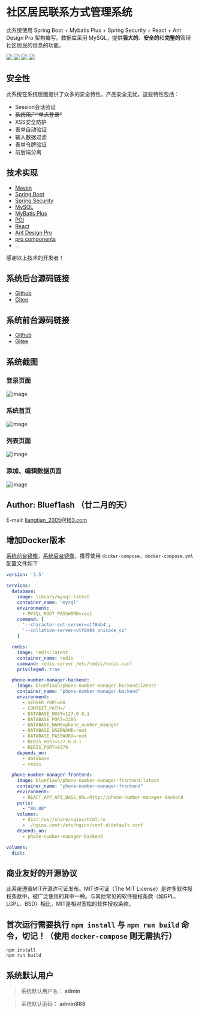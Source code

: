 # 社区居民联系方式管理系统

此系统使用 Spring Boot + Mybatis Plus + Spring Security + React + Ant Design Pro 架构编写。数据库采用 MySQL，提供**强大的**、**安全的**和**完整的**管理社区居民的信息的功能。

![](https://img.shields.io/badge/license-MIT-green) ![](https://camo.githubusercontent.com/200800486bf56a3f00be17fd8b81711349ee51cebf9c6e7ff2f67aac3ceb4e62/68747470733a2f2f62616467656e2e6e65742f62616467652f69636f6e2f416e7425323044657369676e3f69636f6e3d68747470733a2f2f67772e616c697061796f626a656374732e636f6d2f7a6f732f616e7466696e63646e2f507034575067564442332f4b4470677667754d704766716148506a6963524b2e737667266c6162656c) ![](https://camo.githubusercontent.com/a4e9a25db34208ff56c51c597f3148f926bf0b16b6eaf135944f25e907eed878/68747470733a2f2f696d672e736869656c64732e696f2f62616467652f6275696c64253230776974682d756d692d3032386665342e7376673f7374796c653d666c61742d737175617265) ![](https://img.shields.io/badge/Redis-5.0+-yellow.svg)

## 安全性

此系统在系统层面提供了众多的安全特性，产品安全无忧。这些特性包括：

- Session会话验证
- ~~系统用户“单点登录”~~
- XSS安全防护
- 表单自动验证
- 输入数据过滤
- 表单令牌验证
- 前后端分离

## 技术实现

- [Maven](https://maven.apache.org)
- [Spring Boot](https://spring.io/projects/spring-boot)
- [Spring Security](https://spring.io/projects/spring-security)
- [MySQL](https://www.mysql.com)
- [MyBatis Plus](https://baomidou.com)
- [POI](https://poi.apache.org)
- [React](https://github.com/facebook/react)
- [Ant Design Pro](https://pro.ant.design)
- [pro components](https://github.com/ant-design/pro-components)
- ...

感谢以上技术的开发者！

## 系统后台源码链接

- [Github](https://github.com/bluef1ash/phone-number-manager/tree/main/backend)
- [Gitee](https://gitee.com/bluef1ash/phone-number-manager/tree/main/backend)

## 系统前台源码链接

- [Github](https://github.com/bluef1ash/phone-number-manager/tree/main/frontend)
- [Gitee](https://gitee.com/bluef1ash/phone-number-manager/tree/main/frontend)

## 系统截图

### 登录页面

![image](https://github.com/bluef1ash/phone-number-manager/raw/main/design/screenshot/login.png)

### 系统首页

![image](https://github.com/bluef1ash/phone-number-manager/raw/main/design/screenshot/index.png)

### 列表页面

![image](https://github.com/bluef1ash/phone-number-manager/raw/main/design/screenshot/list.png)

### 添加、编辑数据页面

![image](https://github.com/bluef1ash/phone-number-manager/raw/main/design/screenshot/create.png)

## Author: Bluef1ash （廿二月的天）

E-mail: liangtian_2005@163.com

## 增加Docker版本

[系统前台镜像](https://hub.docker.com/repository/docker/bluef1ash/phone-number-manager-frontend)，[系统后台镜像](https://hub.docker.com/repository/docker/bluef1ash/phone-number-manager-backend)，推荐使用 `docker-compose`，`docker-compose.yml` 配置文件如下

````yml
version: '3.5'

services:
  database:
    image: library/mysql:latest
    container_name: "mysql"
    environment:
      - MYSQL_ROOT_PASSWORD=root
    command: [
      '--character-set-server=utf8mb4',
      '--collation-server=utf8mb4_unicode_ci'
    ]

  redis:
    image: redis:latest
    container_name: redis
    command: redis-server /etc/redis/redis.conf
    privileged: true

  phone-number-manager-backend:
    image: bluef1ash/phone-number-manager-backend:latest
    container_name: "phone-number-manager-backend"
    environment:
      - SERVER_PORT=80
      - CONTEXT_PATH=/
      - DATABASE_HOST=127.0.0.1
      - DATABASE_PORT=3306
      - DATABASE_NAME=phone_number_manager
      - DATABASE_USERNAME=root
      - DATABASE_PASSWORD=root
      - REDIS_HOST=127.0.0.1
      - REDIS_PORT=6379
    depends_on:
      - database
      - redis

  phone-number-manager-frontend:
    image: bluef1ash/phone-number-manager-frontend:latest
    container_name: "phone-number-manager-frontend"
    environment:
      - REACT_APP_API_BASE_URL=http://phone-number-manager-backend
    ports:
      - "80:80"
    volumes:
      - dist:/usr/share/nginx/html:ro
      - ./nginx.conf:/etc/nginx/conf.d/default.conf
    depends_on:
      - phone-number-manager-backend

volumes:
  dist:

````

## 商业友好的开源协议

此系统遵循MIT开源许可证发布。MIT许可证（The MIT License）是许多软件授权条款中，被广泛使用的其中一种。与其他常见的软件授权条款（如GPL、LGPL、BSD）相比，MIT是相对宽松的软件授权条款。

## 首次运行需要执行 `npm install` 与 `npm run build` 命令，切记！（使用 `docker-compose` 则无需执行）

```shell
npm install
npm run build
```

## 系统默认用户

> 系统默认用户名： **admin**

> 系统默认密码： **admin888**
